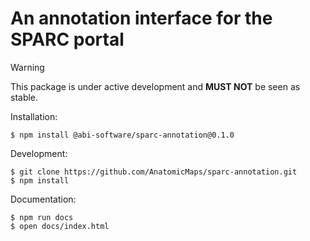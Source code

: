 # An annotation interface for the SPARC portal


> [!WARNING]
> This package is under active development and **MUST NOT** be seen as stable.


Installation:

```
$ npm install @abi-software/sparc-annotation@0.1.0
```

Development:

```
$ git clone https://github.com/AnatomicMaps/sparc-annotation.git
$ npm install
```

Documentation:

```
$ npm run docs
$ open docs/index.html
```
